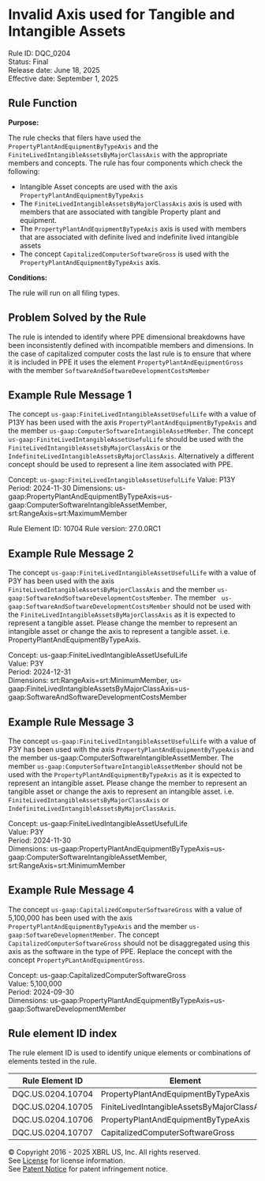 # Invalid Axis used for Tangible and Intangible Assets
Rule ID: DQC_0204  
Status: Final  
Release date: June 18, 2025  
Effective date: September 1, 2025

## Rule Function

**Purpose:** 

The rule checks that filers have used the `PropertyPlantAndEquipmentByTypeAxis` and the `FiniteLivedIntangibleAssetsByMajorClassAxis` with the appropriate members and concepts.  The rule has four components which check the following:

* Intangible Asset concepts are used with the axis `PropertyPlantAndEquipmentByTypeAxis`
* The `FiniteLivedIntangibleAssetsByMajorClassAxis` axis is used with members that are associated with tangible Property plant and equipment.
* The `PropertyPlantAndEquipmentByTypeAxis` axis is used with members that are associated with definite lived and indefinite lived intangible assets
* The concept `CapitalizedComputerSoftwareGross` is used with the `PropertyPlantAndEquipmentByTypeAxis` axis.

**Conditions:**

The rule will run on all filing types. 

## Problem Solved by the Rule

The rule is intended to identify where PPE dimensional breakdowns have been inconsistently defined with incompatible members and dimensions.  In the case of capitalized computer costs the last rule is to ensure that where it is included in PPE it uses the element `PropertyPlantAndEquipmentGross` with the member  `SoftwareAndSoftwareDevelopmentCostsMember`

## Example Rule Message 1

The concept  `us-gaap:FiniteLivedIntangibleAssetUsefulLife` with a value of P13Y has been used with the axis `PropertyPlantAndEquipmentByTypeAxis` and the member `us-gaap:ComputerSoftwareIntangibleAssetMember`. The concept  `us-gaap:FiniteLivedIntangibleAssetUsefulLife`  should be used with the `FiniteLivedIntangibleAssetsByMajorClassAxis` or the `IndefiniteLivedIntangibleAssetsByMajorClassAxis`. Alternatively a different concept should be used to represent a line item associated with PPE.

Concept: `us-gaap:FiniteLivedIntangibleAssetUsefulLife`
Value: P13Y
Period: 2024-11-30
Dimensions: us-gaap:PropertyPlantAndEquipmentByTypeAxis=us-gaap:ComputerSoftwareIntangibleAssetMember, srt:RangeAxis=srt:MaximumMember

Rule Element ID: 10704
Rule version: 27.0.0RC1

## Example Rule Message 2

The concept  `us-gaap:FiniteLivedIntangibleAssetUsefulLife` with a value of P3Y has been used with the axis `FiniteLivedIntangibleAssetsByMajorClassAxis` and the member `us-gaap:SoftwareAndSoftwareDevelopmentCostsMember`. The member ` us-gaap:SoftwareAndSoftwareDevelopmentCostsMember` should not be used with the `FiniteLivedIntangibleAssetsByMajorClassAxis` as it is expected to represent a tangible asset. Please change the member to represent an intangible asset or change the axis to represent a tangible asset. i.e. PropertyPlantAndEquipmentByTypeAxis.

Concept: us-gaap:FiniteLivedIntangibleAssetUsefulLife  
Value: P3Y  
Period: 2024-12-31  
Dimensions: srt:RangeAxis=srt:MinimumMember, us-gaap:FiniteLivedIntangibleAssetsByMajorClassAxis=us-gaap:SoftwareAndSoftwareDevelopmentCostsMember

## Example Rule Message 3

The concept `us-gaap:FiniteLivedIntangibleAssetUsefulLife` with a value of P3Y has been used with the axis `PropertyPlantAndEquipmentByTypeAxis` and the member us-gaap:ComputerSoftwareIntangibleAssetMember. The member  `us-gaap:ComputerSoftwareIntangibleAssetMember` should not be used with the `PropertyPlantAndEquipmentByTypeAxis` as it is expected to represent an intangible asset. Please change the member to represent an tangible asset or change the axis to represent an intangible asset. i.e. `FiniteLivedIntangibleAssetsByMajorClassAxis` or `IndefiniteLivedIntangibleAssetsByMajorClassAxis`.

Concept: us-gaap:FiniteLivedIntangibleAssetUsefulLife  
Value: P3Y  
Period: 2024-11-30  
Dimensions: us-gaap:PropertyPlantAndEquipmentByTypeAxis=us-gaap:ComputerSoftwareIntangibleAssetMember, srt:RangeAxis=srt:MinimumMember

## Example Rule Message 4

The concept `us-gaap:CapitalizedComputerSoftwareGross` with a value of 5,100,000 has been used with the axis `PropertyPlantAndEquipmentByTypeAxis` and the member `us-gaap:SoftwareDevelopmentMember`. The concept `CapitalizedComputerSoftwareGross` should not be disaggregated using this axis as the software in the type of PPE. Replace the concept with the concept `PropertyPLantAndEquipmentGross`.

Concept: us-gaap:CapitalizedComputerSoftwareGross  
Value: 5,100,000  
Period: 2024-09-30  
Dimensions: us-gaap:PropertyPlantAndEquipmentByTypeAxis=us-gaap:SoftwareDevelopmentMember

## Rule element ID index  
The rule element ID is used to identify unique elements or combinations of elements tested in the rule.

|Rule Element ID|Element|
|--- |--- |
| DQC.US.0204.10704 |PropertyPlantAndEquipmentByTypeAxis|
| DQC.US.0204.10705 |FiniteLivedIntangibleAssetsByMajorClassAxis|
| DQC.US.0204.10706 |PropertyPlantAndEquipmentByTypeAxis|
| DQC.US.0204.10707 |CapitalizedComputerSoftwareGross|


© Copyright 2016 - 2025 XBRL US, Inc. All rights reserved.   
See [License](https://xbrl.us/dqc-license) for license information.  
See [Patent Notice](https://xbrl.us/dqc-patent) for patent infringement notice. 
